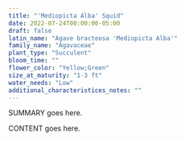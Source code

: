 ```yaml
---
title: "'Mediopicta Alba' Squid"
date: 2022-07-24T00:00:00-05:00
draft: false
latin_name: "Agave bracteosa 'Mediopicta Alba'"
family_name: "Agavaceae"
plant_type: "Succulent"
bloom_time: ""
flower_color: "Yellow;Green"
size_at_maturity: "1-3 ft"
water_needs: "Low"
additional_characteristices_notes: ""
---
```


SUMMARY goes here.

<!--more-->

CONTENT goes here.
